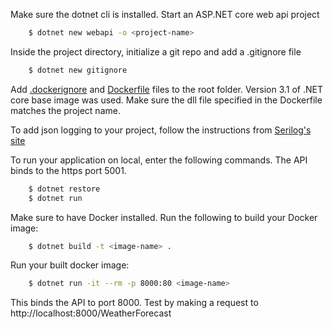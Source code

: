 Make sure the dotnet cli is installed. Start an ASP.NET core web api project

```bash
    $ dotnet new webapi -o <project-name>
```

Inside the project directory, initialize a git repo and add a .gitignore file

```bash
    $ dotnet new gitignore
```

Add [.dockerignore](./.dockerignore) and [Dockerfile](./Dockerfile) files to the root folder.
Version 3.1 of .NET core base image was used. Make sure the dll file specified in the Dockerfile
matches the project name.

To add json logging to your project, follow the instructions from
[Serilog's site](https://github.com/serilog/serilog-aspnetcore)

To run your application on local, enter the following commands. The API binds to the https port 5001.

```bash
    $ dotnet restore
    $ dotnet run
```

Make sure to have Docker installed. Run the following to build your Docker image:

```bash
    $ dotnet build -t <image-name> .
```

Run your built docker image:

```bash
    $ dotnet run -it --rm -p 8000:80 <image-name>
```

This binds the API to port 8000. Test by making a request to http://localhost:8000/WeatherForecast